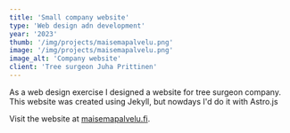 ```yaml
---
title: 'Small company website'
type: 'Web design adn development'
year: '2023'
thumb: '/img/projects/maisemapalvelu.png'
image: '/img/projects/maisemapalvelu.png'
image_alt: 'Company website'
client: 'Tree surgeon Juha Prittinen'
---
```


As a web design exercise I designed a website for tree surgeon company. This website was created using Jekyll, but nowdays I'd do
it with Astro.js

Visit the website at [maisemapalvelu.fi](https://maisemapalvelu.fi/).
